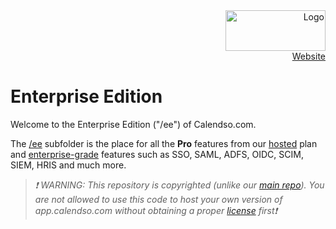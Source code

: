 <!-- PROJECT LOGO -->
<div align="right">
  <a href="https://github.com/calendso/calendso">
    <img src="https://calendso.com/calendso-logo.svg" alt="Logo" width="160" height="65">
  </a><br/>
  <a href="https://calendso.com">Website</a>
</div>

# Enterprise Edition

Welcome to the Enterprise Edition ("/ee") of Calendso.com.

The [/ee](https://github.com/calendso/calendso/tree/main/ee) subfolder is the place for all the **Pro** features from our [hosted](https://calendso.com/pricing) plan and [enterprise-grade](https://calendso.com/enterprise) features such as SSO, SAML, ADFS, OIDC, SCIM, SIEM, HRIS and much more.

> _❗ WARNING: This repository is copyrighted (unlike our [main repo](https://github.com/calendso/calendso)). You are not allowed to use this code to host your own version of app.calendso.com without obtaining a proper [license](https://calendso.com/enterprise) first❗_
